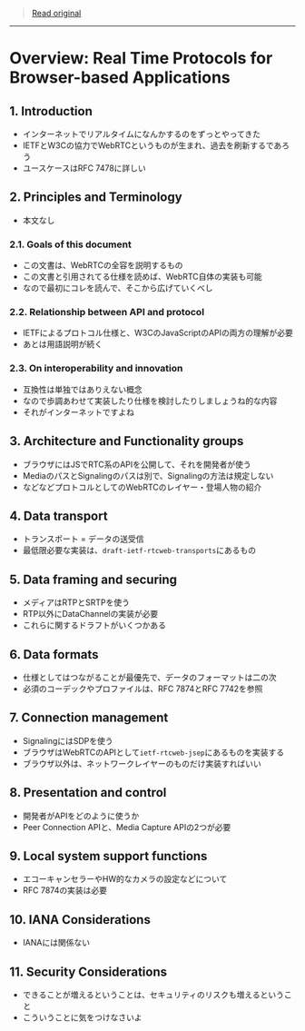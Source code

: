 > [Read original](../md/draft-ietf-rtcweb-overview-19.md)

---

# Overview: Real Time Protocols for Browser-based Applications

## 1. Introduction

- インターネットでリアルタイムになんかするのをずっとやってきた
- IETFとW3Cの協力でWebRTCというものが生まれ、過去を刷新するであろう
- ユースケースはRFC 7478に詳しい

## 2. Principles and Terminology

- 本文なし

### 2.1. Goals of this document

- この文書は、WebRTCの全容を説明するもの
- この文書と引用されてる仕様を読めば、WebRTC自体の実装も可能
- なので最初にコレを読んで、そこから広げていくべし

### 2.2. Relationship between API and protocol

- IETFによるプロトコル仕様と、W3CのJavaScriptのAPIの両方の理解が必要
- あとは用語説明が続く

### 2.3. On interoperability and innovation

- 互換性は単独ではありえない概念
- なので歩調あわせて実装したり仕様を検討したりしましょうね的な内容
- それがインターネットですよね

## 3. Architecture and Functionality groups

- ブラウザにはJSでRTC系のAPIを公開して、それを開発者が使う
- MediaのパスとSignalingのパスは別で、Signalingの方法は規定しない
- などなどプロトコルとしてのWebRTCのレイヤー・登場人物の紹介

## 4. Data transport

- トランスポート = データの送受信
- 最低限必要な実装は、`draft-ietf-rtcweb-transports`にあるもの

## 5. Data framing and securing

- メディアはRTPとSRTPを使う
- RTP以外にDataChannelの実装が必要
- これらに関するドラフトがいくつかある

## 6. Data formats

- 仕様としてはつながることが最優先で、データのフォーマットは二の次
- 必須のコーデックやプロファイルは、RFC 7874とRFC 7742を参照

## 7. Connection management

- SignalingにはSDPを使う
- ブラウザはWebRTCのAPIとして`ietf-rtcweb-jsep`にあるものを実装する
- ブラウザ以外は、ネットワークレイヤーのものだけ実装すればいい

## 8. Presentation and control

- 開発者がAPIをどのように使うか
- Peer Connection APIと、Media Capture APIの2つが必要

## 9. Local system support functions

- エコーキャンセラーやHW的なカメラの設定などについて
- RFC 7874の実装は必要

## 10. IANA Considerations

- IANAには関係ない

## 11. Security Considerations

- できることが増えるということは、セキュリティのリスクも増えるということ
- こういうことに気をつけなさいよ

